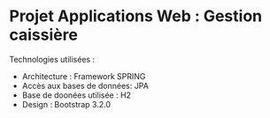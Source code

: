 Projet Applications Web  :  Gestion caissière
========================
Technologies utilisées : 
- Architecture : Framework SPRING
- Accès aux bases de données: JPA
- Base de doonées utilisée : H2
- Design : Bootstrap 3.2.0
